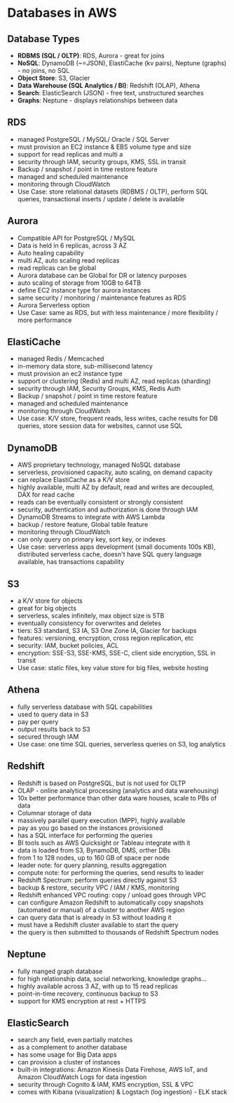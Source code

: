 # Databases in AWS

## Database Types

- **RDBMS (SQL / OLTP)**: RDS, Aurora - great for joins
- **NoSQL**: DynamoDB (~=JSON), ElastiCache (kv pairs), Neptune (graphs) - no joins, no SQL
- **Object Store**: S3, Glacier
- **Data Warehouse (SQL Analytics / BI)**: Redshift (OLAP), Athena
- **Search**: ElasticSearch (JSON) - free text, unstructured searches
- **Graphs**: Neptune - displays relationships between data

## RDS

- managed PostgreSQL / MySQL/  Oracle / SQL Server
- must provision an EC2 instance & EBS volume type and size
- support for read replicas and multi a
- security through IAM, security groups, KMS, SSL in transit
- Backup / snapshot / point in time restore feature
- managed and scheduled maintenance
- monitoring through CloudWatch
- Use Case: store relational datasets (RDBMS / OLTP), perform SQL queries, transactional inserts / update / delete is available

## Aurora

- Compatible API for PostgreSQL / MySQL
- Data is held in 6 replicas, across 3 AZ
- Auto healing capability
- multi AZ, auto scaling read replicas
- read replicas can be global
- Aurora database can be Global for DR or latency purposes
- auto scaling of storage from 10GB to 64TB
- define EC2 instance type for aurora instances
- same security / monitoring / maintenance features as RDS
- Aurora Serverless option
- Use Case: same as RDS, but with less maintenance / more flexibility / more performance

## ElastiCache

- managed Redis / Memcached
- in-memory data store, sub-millisecond latency
- must provision an ec2 instance type
- support or clustering (Redis) and multi AZ, read replicas (sharding)
- security through IAM, Security Groups, KMS, Redis Auth
- Backup / snapshot / point in time restore feature
- managed and scheduled maintenance
- monitoring through CloudWatch
- Use case: K/V store, frequent reads, less writes, cache results for DB queries, store session data for websites, cannot use SQL

## DynamoDB

- AWS proprietary technology, managed NoSQL database
- serverless, provisioned capacity, auto scaling, on demand capacity
- can replace ElastiCache as a K/V store
- highly available, multi AZ by default, read and writes are decoupled, DAX for read cache
- reads can be eventually consistent or strongly consistent
- security, authentication and authorization is done through IAM
- DynamoDB Streams to integrate with AWS Lambda
- backup / restore feature, Global table feature
- monitoring through CloudWatch
- can only query on primary key, sort key, or indexes
- Use case: serverless apps development (small documents 100s KB), distributed serverless cache, doesn't have SQL query language available, has transactions capability

## S3

- a K/V store for objects
- great for big objects
- serverless, scales infinitely, max object size is 5TB
- eventually consistency for overwrites and deletes
- tiers: S3 standard, S3 IA, S3 One Zone IA, Glacier for backups
- features: versioning, encryption, cross region replication, etc
- security: IAM, bucket policies, ACL
- encryption: SSE-S3, SSE-KMS, SSE-C, client side encryption, SSL in transit
- Use case: static files, key value store for big files, website hosting

## Athena

- fully serverless database with SQL capabilities
- used to query data in S3
- pay per query
- output results back to S3
- secured through IAM
- Use case: one time SQL queries, serverless queries on S3, log analytics

## Redshift

- Redshift is based on PostgreSQL, but is not used for OLTP
- OLAP - online analytical processing (analytics and data warehousing)
- 10x better performance than other data ware houses, scale to PBs of data
- Columnar storage of data
- massively parallel query execution (MPP), highly available
- pay as you go based on the instances provisioned
- has a SQL interface for performing the queries
- BI tools such as AWS Quicksight or Tableau integrate with it
- data is loaded from S3, BynamoDB, DMS, orther DBs
- from 1 to 128 nodes, up to 160 GB of space per node
- leader note: for query planning, results aggregation
- compute note: for performing the queries, send results to leader
- Redshift Spectrum: perform queries directly against S3
- backup & restore, security VPC / IAM / KMS, monitoring
- Redshift enhanced VPC routing: copy / unload goes through VPC
- can configure Amazon Redshift to automatically copy snapshots (automated or manual) of a cluster to another AWS region
- can query data that is already in S3 without loading it
- must have a Redshift cluster available to start the query
- the query is then submitted to thousands of Redshift Spectrum nodes

## Neptune

- fully manged graph database
- for high relationship data, social networking, knowledge graphs...
- highly available across 3 AZ, with up to 15 read replicas
- point-in-time recovery, continuous backup to S3
- support for KMS encryption at rest + HTTPS

## ElasticSearch

- search any field, even partially matches
- as a complement to another database
- has some usage for Big Data apps
- can provision a cluster of instances
- built-in integrations: Amazon Kinesis Data Firehose, AWS IoT, and Amazon CloudWatch Logs for data ingestion
- security through Cognito & IAM, KMS encryption, SSL & VPC
- comes with Kibana (visualization) & Logstach (log ingestion) - ELK stack

